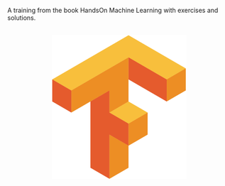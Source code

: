A training from the book HandsOn Machine Learning with exercises and solutions.
<br>
<br>
<p align="center">
<img src="https://github.com/RafaeldeLimaThomaz/HandsOnMachineLearning/blob/main/readme.png" width="60%" /> 
</p>
